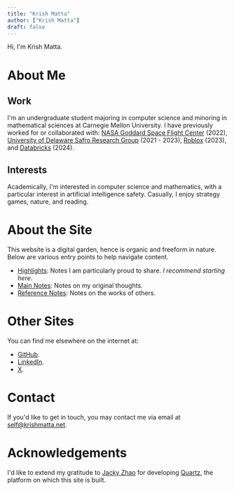 ```yaml
---
title: "Krish Matta"
author: ["Krish Matta"]
draft: false
---
```


Hi, I'm Krish Matta.

# About Me

## Work
I'm an undergraduate student majoring in computer science and minoring in mathematical sciences at Carnegie Mellon University. I have previously worked for or collaborated with: [NASA Goddard Space Flight Center](https://www.nasa.gov/goddard/) (2022), [University of Delaware Safro Research Group](https://safroresearch.blogspot.com/) (2021 - 2023), [Roblox](https://www.roblox.com/) (2023), and [Databricks](https://www.databricks.com/) (2024).

## Interests
Academically, I'm interested in computer science and mathematics, with a particular interest in artificial intelligence safety. Casually, I enjoy strategy games, nature, and reading.

# About the Site
This website is a digital garden, hence is organic and freeform in nature. Below are various entry points to help navigate content.
- [Highlights](/main/highlights): Notes I am particularly proud to share. *I recommend starting here*.
- [Main Notes](/main/): Notes on my original thoughts.
- [Reference Notes](/notes/): Notes on the works of others.

# Other Sites
You can find me elsewhere on the internet at:
- [GitHub](https://github.com/krishmatta).
- [LinkedIn](https://www.linkedin.com/in/krishmatta/).
- [X](https://x.com/krishmatta).

# Contact
If you'd like to get in touch, you may contact me via email at [self@krishmatta.net](mailto:self@krishmatta.net).

# Acknowledgements
I'd like to extend my gratitude to [Jacky Zhao](https://jzhao.xyz/) for developing [Quartz](https://quartz.jzhao.xyz/), the platform on which this site is built.
